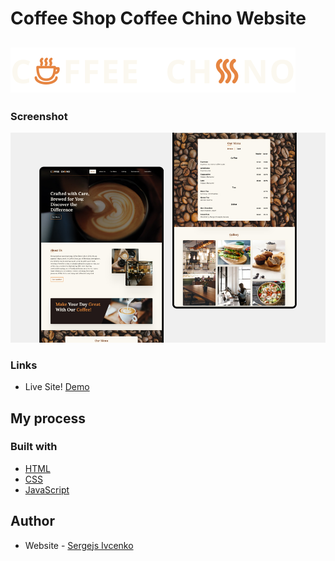 # Coffee Shop Coffee Chino Website

## ![Coffee Chino Logo](./assests/images/logo.svg)

### Screenshot

![Screenshot](./assests/images/screenshot.jpg)

### Links

- Live Site! [Demo](https://sergejs-ivcenko.com/coffeechino)

## My process

### Built with

- [HTML](https://dev.w3.org/html5/spec-LC/)
- [CSS](https://www.w3.org/Style/CSS/Overview.en.html)
- [JavaScript](https://developer.mozilla.org/en-US/docs/Web/JavaScript)

## Author

- Website - [Sergejs Ivcenko](https://ivcenko.vercel.app/)
